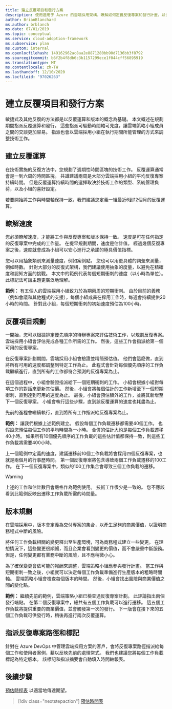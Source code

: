 ```yaml
---
title: 建立反覆項目和發行方案
description: 使用適用于 Azure 的雲端採用架構，瞭解如何定義反復專案和發行計畫，以協助您管理您的執行。
author: BrianBlanchard
ms.author: brblanch
ms.date: 07/01/2019
ms.topic: conceptual
ms.service: cloud-adoption-framework
ms.subservice: plan
ms.custom: internal
ms.openlocfilehash: 149162962ac8aa2e8871280bb90d7136bb3f8792
ms.sourcegitcommit: b6f2b4f8db6c3b1157299ece1f044cff56895919
ms.translationtype: MT
ms.contentlocale: zh-TW
ms.lasthandoff: 12/10/2020
ms.locfileid: "97026263"
---
```

# <a name="establish-iterations-and-release-plans"></a>建立反覆項目和發行方案

敏捷式及其他反復的方法都是以反覆運算和版本的概念為基礎。 本文概述在規劃期間指派反覆運算和發行。 這些指派可驅動時間軸可見度，讓雲端策略小組成員之間的交談更加容易。 指派也會以雲端採用小組在執行期間所能管理的方式來調整技術工作。

## <a name="establish-iterations"></a>建立反覆運算

在技術實施的反復方法中，您規劃了週期性時間區塊的技術工作。 反覆運算通常會是一到六周的時間區塊。 共識建議兩周是大部分雲端採用小組的平均反復專案持續時間。 但是反覆運算持續時間的選擇取決於技術工作的類型、系統管理負荷，以及小組的喜好設定。

若要開始將工作與時間軸保持一致，我們建議您定義一組最近6到12個月的反覆運算。

## <a name="understand-velocity"></a>瞭解速度

您必須瞭解速度，才能將工作與反復專案和版本保持一致。 速度是可在任何指定的反復專案中完成的工作量。 在提早規劃期間，速度是估計值。 經過幾個反復專案之後，速度就會成為小組可以安心進行之承諾的極具價值指標。

您可以用抽象類別來測量速度，例如案例點。 您也可以用更具體的詞彙來測量，例如時數。 針對大部分的反復式架構，我們建議使用抽象的度量，以避免在精確度和認知方面的挑戰。 本文中的範例代表每個短期衝刺的速度（以小時為單位）。 此標記法可讓主題更廣泛地理解。

**範例：** 有五個人的雲端採用小組致力於為期兩周的短期衝刺。 由於目前的義務（例如會議和其他程式的支援），每個小組成員在採用工作時，每週會持續提供20小時的時間。 針對此小組，每個短期衝刺的初始速度預估為100小時。

## <a name="iteration-planning"></a>反覆項目規劃

一開始，您可以根據排定優先順序的待辦專案來評估技術工作，以規劃反復專案。 雲端採用小組會評估完成各種工作所需的工作。 然後，這些工作會指派給第一個可用的反復專案。

在反復專案計劃期間，雲端採用小組會驗證並精簡預估值。 他們會這麼做，直到將所有可用的速度都調整到特定工作為止。 此程式會針對每個優先順序的工作負載繼續進行，直到所有的工作都符合預測的反復專案為止。

在這個過程中，小組會驗證指派給下一個短期衝刺的工作。 小組會根據小組對每項工作的對話來更新其估價。 然後，小組會將每個估計的工作新增至下一個短期衝刺，直到達到可用的速度為止。 最後，小組會預估額外的工作，並將其新增至下一個反復專案。 小組會執行這些步驟，直到該反覆運算的速度也耗盡為止。

先前的進程會繼續執行，直到將所有工作指派給反復專案為止。

**範例：** 讓我們根據上述範例建立。 假設每個工作負載遷移都需要40個工作。 也假設您預估每個工作的平均時間為一小時。 合併的估計大約是每個工作負載遷移40小時。 如果所有10個優先順序的工作負載的這些估計值都保持一致，則這些工作負載將需要400小時。

上一個範例中定義的速度，建議遷移前10個工作負載將會採用四個反復專案，也就是兩個月的行事歷時間。 第一個反復專案將包含導致兩個工作負載遷移的100工作。 在下一個反復專案中，類似的100工作集合會導致三個工作負載的遷移。

> [!WARNING]
> 上述的工作和估計數目會嚴格作為範例使用。 技術工作很少是一致的。 您不應該看到此範例反映出遷移工作負載所需的時間量。

## <a name="release-planning"></a>版本規劃

在雲端採用中，版本會定義為交付專案的集合，以產生足夠的商業價值，以證明商務程式中斷的風險。

將任何工作負載相關的變更釋出至生產環境，可為商務程式建立一些變更。 在理想情況下，這些變更很順暢，而且企業會看到變更的價值，而不會嚴重中斷服務。 但是，任何變更都有業務中斷的風險，且不應稍微小心。

為了確保變更會依可能的報酬來調整，雲端策略小組應參與發行計畫。 當工作與短期衝刺一致之後，小組就可以決定每個工作負載準備進行生產版本的粗略時間軸。 雲端策略小組會檢查每個版本的時間。 然後，小組會找出風險與商業價值之間的變化點。

**範例：** 繼續先前的範例，雲端策略小組已檢查過反復專案計劃。 此評論指出兩個發行端點。 在第二個反復專案中，總共有五個工作負載可以進行遷移。 這五個工作負載將提供重要的商業價值，並會觸發第一次的發行。 下一版會在接下來的五個工作負載可供發行時，稍後再進行兩次反覆運算。

## <a name="assign-iteration-paths-and-tags"></a>指派反復專案路徑和標記

針對在 Azure DevOps 中管理雲端採用方案的客戶，會將反復專案路徑指派給每個工作和使用者案例，藉以反映先前的處理常式。 我們也建議您將每個工作負載標記為特定版本。 該標記和指派摘要會自動填入時間軸報表。

## <a name="next-steps"></a>後續步驟

[預估時程表](./timelines.md) 以適當地傳達期望。

> [!div class="nextstepaction"]
> [預估時間表](./timelines.md)

